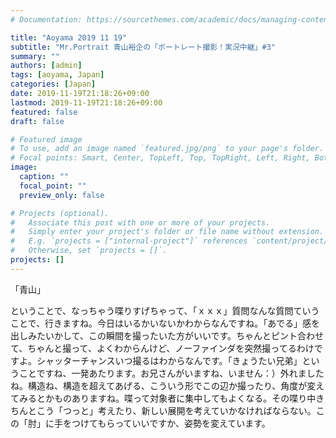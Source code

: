 ```yaml
---
# Documentation: https://sourcethemes.com/academic/docs/managing-content/

title: "Aoyama 2019 11 19"
subtitle: "Mr.Portrait 青山裕企の「ポートレート撮影！実況中継」#3"
summary: ""
authors: [admin]
tags: [aoyama, Japan]
categories: [Japan]
date: 2019-11-19T21:18:26+09:00
lastmod: 2019-11-19T21:18:26+09:00
featured: false
draft: false

# Featured image
# To use, add an image named `featured.jpg/png` to your page's folder.
# Focal points: Smart, Center, TopLeft, Top, TopRight, Left, Right, BottomLeft, Bottom, BottomRight.
image:
  caption: ""
  focal_point: ""
  preview_only: false

# Projects (optional).
#   Associate this post with one or more of your projects.
#   Simply enter your project's folder or file name without extension.
#   E.g. `projects = ["internal-project"]` references `content/project/deep-learning/index.md`.
#   Otherwise, set `projects = []`.
projects: []
---
```


「青山」

ということで、なっちゃう喋りすげちゃって、「ｘｘｘ」質問なんな質問ていうことで、行きますね。今日はいるかいないかわからなんですね。「あでる」感を出しみたいかして、この瞬間を撮ったいた方がいいです。ちゃんとピント合わせて、ちゃんと撮って、よくわからんけど、ノーファインダを突然撮ってるわけですよ。シャッターチャンスいつ撮るはわからなんです。「きょうたい兄弟」ということですね、一発あたります。お兄さんがいますね、いません：）外れましたね。構造ね、構造を超えてあげる、こういう形でこの辺か撮ったり、角度が変えてみるとかものありますね。喋って対象者に集中してもよくなる。その喋り中きちんとこう「つっと」考えたり、新しい展開を考えていかなければならない。この「肘」に手をつけてもらっていいですか、姿勢を変えています。